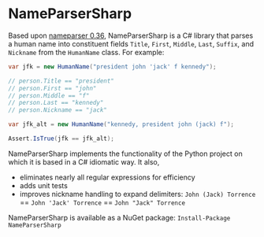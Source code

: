 # NameParserSharp

Based upon [nameparser 0.36](https://pypi.python.org/pypi/nameparser), NameParserSharp is a C# library that parses a human name into constituent fields `Title`, `First`, `Middle`, `Last`, `Suffix`, and `Nickname` from the `HumanName` class. For example:

```c#
var jfk = new HumanName("president john 'jack' f kennedy");

// person.Title == "president"
// person.First == "john"
// person.Middle == "f"
// person.Last == "kennedy"
// person.Nickname == "jack"

var jfk_alt = new HumanName("kennedy, president john (jack) f");

Assert.IsTrue(jfk == jfk_alt);
```

NameParserSharp implements the functionality of the Python project on which it is based in a C# idiomatic way. It also,

* eliminates nearly all regular expressions for efficiency
* adds unit tests
* improves nickname handling to expand delimiters: `John (Jack) Torrence` == `John 'Jack' Torrence` == `John "Jack" Torrence`

NameParserSharp is available as a NuGet package: `Install-Package NameParserSharp`
